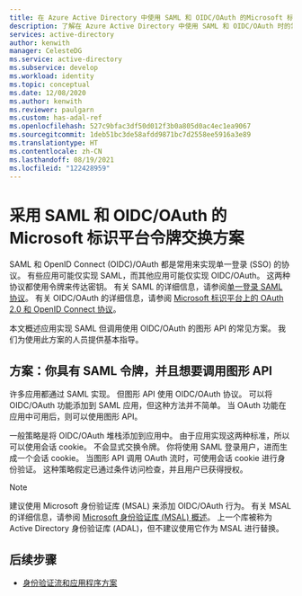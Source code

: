 ```yaml
---
title: 在 Azure Active Directory 中使用 SAML 和 OIDC/OAuth 的Microsoft 标识平台令牌交换方案
description: 了解在 Azure Active Directory 中使用 SAML 和 OIDC/OAuth 时的常见令牌交换方案。
services: active-directory
author: kenwith
manager: CelesteDG
ms.service: active-directory
ms.subservice: develop
ms.workload: identity
ms.topic: conceptual
ms.date: 12/08/2020
ms.author: kenwith
ms.reviewer: paulgarn
ms.custom: has-adal-ref
ms.openlocfilehash: 527c9bfac3df50d012f3b0a805d0ac4ec1ea9067
ms.sourcegitcommit: 1deb51bc3de58afdd9871bc7d2558ee5916a3e89
ms.translationtype: HT
ms.contentlocale: zh-CN
ms.lasthandoff: 08/19/2021
ms.locfileid: "122428959"
---
```

# <a name="microsoft-identity-platform-token-exchange-scenarios-with-saml-and-oidcoauth"></a>采用 SAML 和 OIDC/OAuth 的 Microsoft 标识平台令牌交换方案

SAML 和 OpenID Connect (OIDC)/OAuth 都是常用来实现单一登录 (SSO) 的协议。 有些应用可能仅实现 SAML，而其他应用可能仅实现 OIDC/OAuth。 这两种协议都使用令牌来传达密钥。 有关 SAML 的详细信息，请参阅[单一登录 SAML 协议](single-sign-on-saml-protocol.md)。 有关 OIDC/OAuth 的详细信息，请参阅 [Microsoft 标识平台上的 OAuth 2.0 和 OpenID Connect 协议](active-directory-v2-protocols.md)。

本文概述应用实现 SAML 但调用使用 OIDC/OAuth 的图形 API 的常见方案。 我们为使用此方案的人员提供基本指导。

## <a name="scenario-you-have-a-saml-token-and-want-to-call-the-graph-api"></a>方案：你具有 SAML 令牌，并且想要调用图形 API
许多应用都通过 SAML 实现。 但图形 API 使用 OIDC/OAuth 协议。 可以将 OIDC/OAuth 功能添加到 SAML 应用，但这种方法并不简单。 当 OAuth 功能在应用中可用后，则可以使用图形 API。

一般策略是将 OIDC/OAuth 堆栈添加到应用中。 由于应用实现这两种标准，所以可以使用会话 cookie。 不会显式交换令牌。 你将使用 SAML 登录用户，进而生成一个会话 cookie。 当图形 API 调用 OAuth 流时，可使用会话 cookie 进行身份验证。 这种策略假定已通过条件访问检查，并且用户已获得授权。

> [!NOTE]
> 建议使用 Microsoft 身份验证库 (MSAL) 来添加 OIDC/OAuth 行为。 有关 MSAL 的详细信息，请参阅 [Microsoft 身份验证库 (MSAL) 概述](msal-overview.md)。 上一个库被称为 Active Directory 身份验证库 (ADAL)，但不建议使用它作为 MSAL 进行替换。

## <a name="next-steps"></a>后续步骤
- [身份验证流和应用程序方案](authentication-flows-app-scenarios.md)
